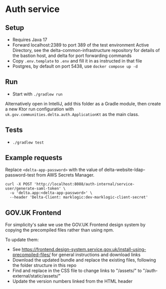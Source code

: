 # Auth service

## Setup

* Requires Java 17
* Forward localhost:2389 to port 389 of the test environment Active Directory,
  see the delta-common-infrastructure repository for details of the bastion host,
  and delta for port forwarding commands
* Copy `.env.template` to `.env` and fill it in as instructed in that file
* Postgres, by default on port 5438, use `docker compose up -d`

## Run

* Start with `./gradlew run`

Alternatively open in IntelliJ, add this folder as a Gradle module, then create a new Ktor run configuration
with `uk.gov.communities.delta.auth.ApplicationKt` as the main class.

## Tests

* `./gradlew test`

## Example requests

Replace `<delta-app-password>` with the value of delta-website-ldap-password-test from AWS Secrets Manager.

```shell
curl -X POST 'http://localhost:8088/auth-internal/service-user/generate-saml-token' \
  -u 'delta.app:<delta-app-password>' \
  --header 'Delta-Client: marklogic:dev-marklogic-client-secret'
```

## GOV.UK Frontend

For simplicity's sake we use the GOV.UK Frontend design system by copying the precompiled files rather than using npm.

To update them:

* See <https://frontend.design-system.service.gov.uk/install-using-precompiled-files/> for general instructions and download links
* Download the updated bundle and replace the existing files, following the folder structure in this repo
* Find and replace in the CSS file to change links to "/assets/" to "/auth-external/static/assets/"
* Update the version numbers linked from the HTML header
